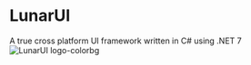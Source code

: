 # LunarUI
A true cross platform UI framework written in C# using .NET 7
![LunarUI logo-colorbg](https://github.com/Hanprogramer/LunarUI/assets/30620423/6b8509e2-4c55-4be8-b596-07a59be8f91c)
